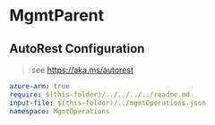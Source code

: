 # MgmtParent

## AutoRest Configuration

> see https://aka.ms/autorest

``` yaml
azure-arm: true
require: $(this-folder)/../../../../readme.md
input-file: $(this-folder)/../mgmtOperations.json
namespace: MgmtOperations
```
